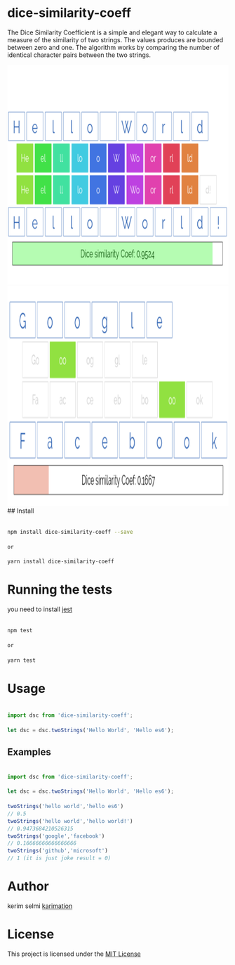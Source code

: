 # dice-similarity-coeff

The Dice Similarity Coefficient is a simple and elegant way to calculate a measure of the similarity of two strings. 
The values produces are bounded between zero and one. 
The algorithm works by comparing the number of identical character pairs between the two strings.

<div>
<img src="screenshots/1.png" width="900" height="500">
<img src="screenshots/2.png" width="900" height="500">
</div>
## Install

```bash

npm install dice-similarity-coeff --save

or 

yarn install dice-similarity-coeff

```

# Running the tests

you need to install <a href="https://facebook.github.io/jest/docs/en/22.1/getting-started.html">jest</a> 

```bash

npm test

or 

yarn test

```


# Usage

```js

import dsc from 'dice-similarity-coeff';

let dsc = dsc.twoStrings('Hello World', 'Hello es6'); 

```

## Examples

```js

import dsc from 'dice-similarity-coeff';
        
let dsc = dsc.twoStrings('Hello World', 'Hello es6'); 

twoStrings('hello world','hello es6')
// 0.5
twoStrings('hello world','hello world!')
// 0.9473684210526315
twoStrings('google','facebook')
// 0.16666666666666666
twoStrings('github','microsoft')
// 1 (it is just joke result = 0)

```


# Author

kerim selmi <a href="http://www.karimation.com">karimation</a>
# License

This project is licensed under the  <a href="LICENSE">MIT License</a>
